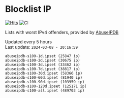 # Blocklist IP

[![Hits](https://hits.seeyoufarm.com/api/count/incr/badge.svg?url=https%3A%2F%2Fgithub.com%2Fborestad%2Fblocklist-ip%2F&count_bg=%2379C83D&title_bg=%23555555&icon=&icon_color=%23E7E7E7&title=hits&edge_flat=false)](https://hits.seeyoufarm.com)  ![CI](https://img.shields.io/github/workflow/status/borestad/blocklist-ip/CI?style=flat-square)

Lists with worst IPv4 offenders, provided by [AbuseIPDB](https://www.abuseipdb.com/)

<!-- FOOTER-PLACEHOLDER -->
Updated every 5 hours<br>
Last update: `2024-03-08 - 20:16:59`
```
abuseipdb-s100-1d.ipset (25847 ip)
abuseipdb-s100-2d.ipset (30675 ip)
abuseipdb-s100-3d.ipset (33462 ip)
abuseipdb-s100-7d.ipset (38817 ip)
abuseipdb-s100-30d.ipset (58366 ip)
abuseipdb-s100-60d.ipset (81940 ip)
abuseipdb-s100-90d.ipset (103959 ip)
abuseipdb-s100-120d.ipset (125171 ip)
abuseipdb-s100-all.ipset (489703 ip)
```
